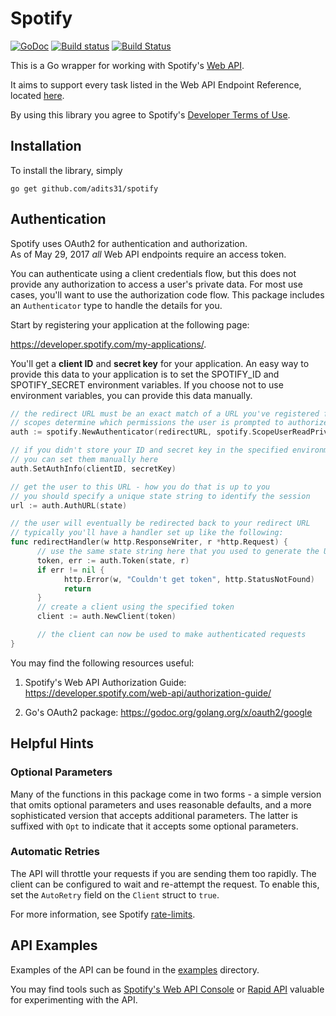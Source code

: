 
Spotify
=======

[![GoDoc](https://godoc.org/github.com/adits31/spotify?status.svg)](http://godoc.org/github.com/adits31/spotify)
[![Build status](https://ci.appveyor.com/api/projects/status/1nr9vv0jqq438nj2?svg=true)](https://ci.appveyor.com/project/zmb3/spotify)
[![Build Status](https://travis-ci.org/zmb3/spotify.svg)](https://travis-ci.org/zmb3/spotify)

This is a Go wrapper for working with Spotify's
[Web API](https://developer.spotify.com/web-api/).

It aims to support every task listed in the Web API Endpoint Reference,
located [here](https://developer.spotify.com/web-api/endpoint-reference/).

By using this library you agree to Spotify's
[Developer Terms of Use](https://developer.spotify.com/developer-terms-of-use/).

## Installation

To install the library, simply

`go get github.com/adits31/spotify`

## Authentication

Spotify uses OAuth2 for authentication and authorization.  
As of May 29, 2017 _all_ Web API endpoints require an access token.

You can authenticate using a client credentials flow, but this does not provide
any authorization to access a user's private data.  For most use cases, you'll
want to use the authorization code flow.  This package includes an `Authenticator`
type to handle the details for you.

Start by registering your application at the following page:

https://developer.spotify.com/my-applications/.

You'll get a __client ID__ and __secret key__ for your application.  An easy way to
provide this data to your application is to set the SPOTIFY_ID and SPOTIFY_SECRET
environment variables.  If you choose not to use environment variables, you can
provide this data manually.


````Go
// the redirect URL must be an exact match of a URL you've registered for your application
// scopes determine which permissions the user is prompted to authorize
auth := spotify.NewAuthenticator(redirectURL, spotify.ScopeUserReadPrivate)

// if you didn't store your ID and secret key in the specified environment variables,
// you can set them manually here
auth.SetAuthInfo(clientID, secretKey)

// get the user to this URL - how you do that is up to you
// you should specify a unique state string to identify the session
url := auth.AuthURL(state)

// the user will eventually be redirected back to your redirect URL
// typically you'll have a handler set up like the following:
func redirectHandler(w http.ResponseWriter, r *http.Request) {
      // use the same state string here that you used to generate the URL
      token, err := auth.Token(state, r)
      if err != nil {
            http.Error(w, "Couldn't get token", http.StatusNotFound)
            return
      }
      // create a client using the specified token
      client := auth.NewClient(token)

      // the client can now be used to make authenticated requests
}
````

You may find the following resources useful:

1. Spotify's Web API Authorization Guide:
https://developer.spotify.com/web-api/authorization-guide/

2. Go's OAuth2 package:
https://godoc.org/golang.org/x/oauth2/google


## Helpful Hints


### Optional Parameters

Many of the functions in this package come in two forms - a simple version that
omits optional parameters and uses reasonable defaults, and a more sophisticated
version that accepts additional parameters.  The latter is suffixed with `Opt`
to indicate that it accepts some optional parameters.

### Automatic Retries

The API will throttle your requests if you are sending them too rapidly.
The client can be configured to wait and re-attempt the request.
To enable this, set the `AutoRetry` field on the `Client` struct to `true`.

For more information, see Spotify [rate-limits](https://developer.spotify.com/web-api/user-guide/#rate-limiting).

## API Examples

Examples of the API can be found in the [examples](examples) directory.

You may find tools such as [Spotify's Web API Console](https://developer.spotify.com/web-api/console/)
or [Rapid API](https://rapidapi.com/package/SpotifyPublicAPI/functions?utm_source=SpotifyGitHub&utm_medium=button&utm_content=Vendor_GitHub)
valuable for experimenting with the API.
